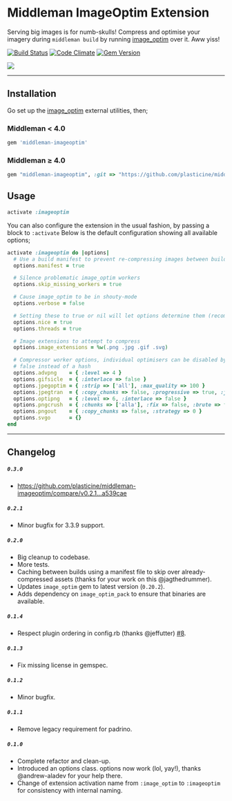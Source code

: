 # Middleman ImageOptim Extension

Serving big images is for numb-skulls! Compress and optimise your imagery during `middleman build` by running [image_optim](https://github.com/toy/image_optim) over it. Aww yiss!

[![Build Status](https://travis-ci.org/plasticine/middleman-imageoptim.png?branch=master)](https://travis-ci.org/plasticine/middleman-imageoptim)
[![Code Climate](https://codeclimate.com/github/plasticine/middleman-imageoptim.png)](https://codeclimate.com/github/plasticine/middleman-imageoptim)
[![Gem Version](https://badge.fury.io/rb/middleman-imageoptim.png)](http://badge.fury.io/rb/middleman-imageoptim)

![](http://cl.ly/image/0h0b330F2p3C/Terminal%20%E2%80%94%20zsh%20%E2%80%94%20109%C3%9712.png)

* * *

## Installation

Go set up the [image_optim](https://github.com/toy/image_optim) external utilities, then;

### Middleman < 4.0
```ruby
gem 'middleman-imageoptim'
```

### Middleman ≥ 4.0

```ruby
gem "middleman-imageoptim", :git => "https://github.com/plasticine/middleman-imageoptim", :branch => "master"
```

## Usage

```ruby
activate :imageoptim
```

You can also configure the extension in the usual fashion, by passing a block to `:activate`
Below is the default configuration showing all available options;

```ruby
activate :imageoptim do |options|
  # Use a build manifest to prevent re-compressing images between builds
  options.manifest = true

  # Silence problematic image_optim workers
  options.skip_missing_workers = true

  # Cause image_optim to be in shouty-mode
  options.verbose = false

  # Setting these to true or nil will let options determine them (recommended)
  options.nice = true
  options.threads = true

  # Image extensions to attempt to compress
  options.image_extensions = %w(.png .jpg .gif .svg)

  # Compressor worker options, individual optimisers can be disabled by passing
  # false instead of a hash
  options.advpng    = { :level => 4 }
  options.gifsicle  = { :interlace => false }
  options.jpegoptim = { :strip => ['all'], :max_quality => 100 }
  options.jpegtran  = { :copy_chunks => false, :progressive => true, :jpegrescan => true }
  options.optipng   = { :level => 6, :interlace => false }
  options.pngcrush  = { :chunks => ['alla'], :fix => false, :brute => false }
  options.pngout    = { :copy_chunks => false, :strategy => 0 }
  options.svgo      = {}
end
```

***

## Changelog

##### `0.3.0`
- https://github.com/plasticine/middleman-imageoptim/compare/v0.2.1...a539cae

##### `0.2.1`
- Minor bugfix for 3.3.9 support.

##### `0.2.0`
- Big cleanup to codebase.
- More tests.
- Caching between builds using a manifest file to skip over already-compressed assets (thanks for your work on this @jagthedrummer).
- Updates `image_optim` gem to latest version (`0.20.2`).
- Adds dependency on `image_optim_pack` to ensure that binaries are available.

##### `0.1.4`
- Respect plugin ordering in config.rb (thanks @jeffutter) [#8](https://github.com/plasticine/middleman-imageoptim/pull/8).

##### `0.1.3`
- Fix missing license in gemspec.

##### `0.1.2`
- Minor bugfix.

##### `0.1.1`
- Remove legacy requirement for padrino.

##### `0.1.0`
- Complete refactor and clean-up.
- Introduced an options class. options now work (lol, yay!), thanks @andrew-aladev for your help there.
- Change of extension activation name from `:image_optim` to `:imageoptim` for consistency with internal naming.
